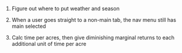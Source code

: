 1. Figure out where to put weather and season

100. When a user goes straight to a non-main tab, the nav menu still has main selected
101. Calc time per acres, then give diminishing marginal returns to each additional unit of time per acre
